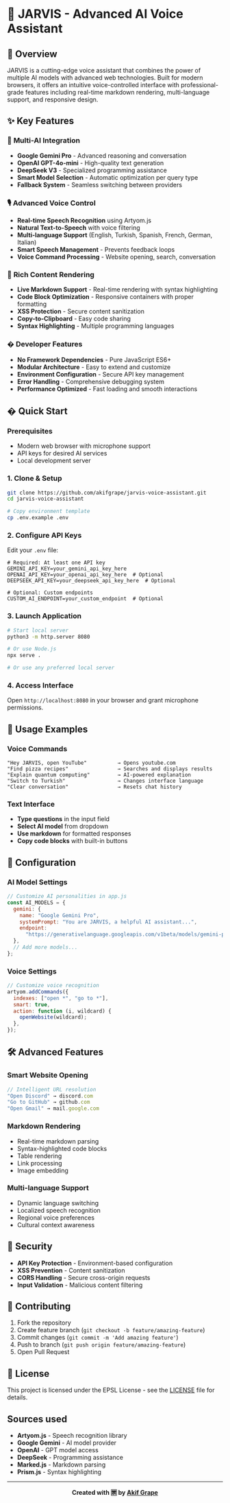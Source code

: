 # 🎤 JARVIS - Advanced AI Voice Assistant

## 🌟 Overview

JARVIS is a cutting-edge voice assistant that combines the power of multiple AI models with advanced web technologies. Built for modern browsers, it offers an intuitive voice-controlled interface with professional-grade features including real-time markdown rendering, multi-language support, and responsive design.

## ✨ Key Features

### 🤖 **Multi-AI Integration**

- **Google Gemini Pro** - Advanced reasoning and conversation
- **OpenAI GPT-4o-mini** - High-quality text generation
- **DeepSeek V3** - Specialized programming assistance
- **Smart Model Selection** - Automatic optimization per query type
- **Fallback System** - Seamless switching between providers

### 🎙️ **Advanced Voice Control**

- **Real-time Speech Recognition** using Artyom.js
- **Natural Text-to-Speech** with voice filtering
- **Multi-language Support** (English, Turkish, Spanish, French, German, Italian)
- **Smart Speech Management** - Prevents feedback loops
- **Voice Command Processing** - Website opening, search, conversation

### 📝 **Rich Content Rendering**

- **Live Markdown Support** - Real-time rendering with syntax highlighting
- **Code Block Optimization** - Responsive containers with proper formatting
- **XSS Protection** - Secure content sanitization
- **Copy-to-Clipboard** - Easy code sharing
- **Syntax Highlighting** - Multiple programming languages

### � **Developer Features**

- **No Framework Dependencies** - Pure JavaScript ES6+
- **Modular Architecture** - Easy to extend and customize
- **Environment Configuration** - Secure API key management
- **Error Handling** - Comprehensive debugging system
- **Performance Optimized** - Fast loading and smooth interactions

## � Quick Start

### Prerequisites

- Modern web browser with microphone support
- API keys for desired AI services
- Local development server

### 1. Clone & Setup

```bash
git clone https://github.com/akifgrape/jarvis-voice-assistant.git
cd jarvis-voice-assistant

# Copy environment template
cp .env.example .env
```

### 2. Configure API Keys

Edit your `.env` file:

```env
# Required: At least one API key
GEMINI_API_KEY=your_gemini_api_key_here
OPENAI_API_KEY=your_openai_api_key_here  # Optional
DEEPSEEK_API_KEY=your_deepseek_api_key_here  # Optional

# Optional: Custom endpoints
CUSTOM_AI_ENDPOINT=your_custom_endpoint  # Optional
```

### 3. Launch Application

```bash
# Start local server
python3 -m http.server 8080

# Or use Node.js
npx serve .

# Or use any preferred local server
```

### 4. Access Interface

Open `http://localhost:8080` in your browser and grant microphone permissions.

## 🎯 Usage Examples

### Voice Commands

```
"Hey JARVIS, open YouTube"          → Opens youtube.com
"Find pizza recipes"                → Searches and displays results
"Explain quantum computing"         → AI-powered explanation
"Switch to Turkish"                 → Changes interface language
"Clear conversation"                → Resets chat history
```

### Text Interface

- **Type questions** in the input field
- **Select AI model** from dropdown
- **Use markdown** for formatted responses
- **Copy code blocks** with built-in buttons

## 🔧 Configuration

### AI Model Settings

```javascript
// Customize AI personalities in app.js
const AI_MODELS = {
  gemini: {
    name: "Google Gemini Pro",
    systemPrompt: "You are JARVIS, a helpful AI assistant...",
    endpoint:
      "https://generativelanguage.googleapis.com/v1beta/models/gemini-pro:generateContent",
  },
  // Add more models...
};
```

### Voice Settings

```javascript
// Customize voice recognition
artyom.addCommands({
  indexes: ["open *", "go to *"],
  smart: true,
  action: function (i, wildcard) {
    openWebsite(wildcard);
  },
});
```

## 🛠️ Advanced Features

### Smart Website Opening

```javascript
// Intelligent URL resolution
"Open Discord" → discord.com
"Go to GitHub" → github.com
"Open Gmail" → mail.google.com
```

### Markdown Rendering

- Real-time markdown parsing
- Syntax-highlighted code blocks
- Table rendering
- Link processing
- Image embedding

### Multi-language Support

- Dynamic language switching
- Localized speech recognition
- Regional voice preferences
- Cultural context awareness

## 🔐 Security

- **API Key Protection** - Environment-based configuration
- **XSS Prevention** - Content sanitization
- **CORS Handling** - Secure cross-origin requests
- **Input Validation** - Malicious content filtering

## 🤝 Contributing

1. Fork the repository
2. Create feature branch (`git checkout -b feature/amazing-feature`)
3. Commit changes (`git commit -m 'Add amazing feature'`)
4. Push to branch (`git push origin feature/amazing-feature`)
5. Open Pull Request

## 📄 License

This project is licensed under the EPSL License - see the [LICENSE](LICENSE.md) file for details.

## Sources used

- **Artyom.js** - Speech recognition library
- **Google Gemini** - AI model provider
- **OpenAI** - GPT model access
- **DeepSeek** - Programming assistance
- **Marked.js** - Markdown parsing
- **Prism.js** - Syntax highlighting

---

<div align="center">

**Created with 🈲 by [Akif Grape](https://github.com/akifgrape)**

</div>
